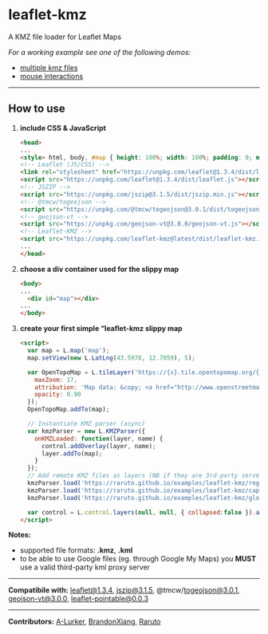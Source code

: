 # leaflet-kmz
A KMZ file loader for Leaflet Maps

_For a working example see one of the following demos:_

- [multiple kmz files](https://raruto.github.io/examples/leaflet-kmz/leaflet-kmz.html)
- [mouse interactions](https://raruto.github.io/examples/leaflet-kmz/leaflet-kmz_mouse-interactions.html)

---

## How to use

1. **include CSS & JavaScript**
    ```html
    <head>
    ...
    <style> html, body, #map { height: 100%; width: 100%; padding: 0; margin: 0; } </style>
    <!-- Leaflet (JS/CSS) -->
    <link rel="stylesheet" href="https://unpkg.com/leaflet@1.3.4/dist/leaflet.css">
    <script src="https://unpkg.com/leaflet@1.3.4/dist/leaflet.js"></script>
    <!-- JSZIP -->
    <script src="https://unpkg.com/jszip@3.1.5/dist/jszip.min.js"></script>
    <!-- @tmcw/togeojson -->
    <script src="https://unpkg.com/@tmcw/togeojson@3.0.1/dist/togeojsons.min.js"></script>
    <!-- geojson-vt -->
    <script src="https://unpkg.com/geojson-vt@3.0.0/geojson-vt.js"></script>
    <!-- Leaflet-KMZ -->
    <script src="https://unpkg.com/leaflet-kmz@latest/dist/leaflet-kmz.js"></script>
    ...
    </head>
    ```
2. **choose a div container used for the slippy map**
    ```html
    <body>
    ...
	  <div id="map"></div>
    ...
    </body>
    ```
3. **create your first simple “leaflet-kmz slippy map**
    ```html
    <script>
      var map = L.map('map');
      map.setView(new L.LatLng(43.5978, 12.7059), 5);

      var OpenTopoMap = L.tileLayer('https://{s}.tile.opentopomap.org/{z}/{x}/{y}.png', {
        maxZoom: 17,
        attribution: 'Map data: &copy; <a href="http://www.openstreetmap.org/copyright">OpenStreetMap</a>, <a href="http://viewfinderpanoramas.org">SRTM</a> | Map style: &copy; <a href="https://opentopomap.org">OpenTopoMap</a> (<a href="https://creativecommons.org/licenses/by-sa/3.0/">CC-BY-SA</a>)',
        opacity: 0.90
      });
      OpenTopoMap.addTo(map);

      // Instantiate KMZ parser (async)
      var kmzParser = new L.KMZParser({
        onKMZLoaded: function(layer, name) {
          control.addOverlay(layer, name);
          layer.addTo(map);
        }
      });
      // Add remote KMZ files as layers (NB if they are 3rd-party servers, they MUST have CORS enabled)
      kmzParser.load('https://raruto.github.io/examples/leaflet-kmz/regions.kmz');
      kmzParser.load('https://raruto.github.io/examples/leaflet-kmz/capitals.kmz');
      kmzParser.load('https://raruto.github.io/examples/leaflet-kmz/globe.kmz');

      var control = L.control.layers(null, null, { collapsed:false }).addTo(map);
    </script>
    ```

**Notes:**
- supported file formats: **.kmz**, **.kml**
- to be able to use Google files (eg. through Google My Maps) you **MUST** use a valid third-party kml proxy server

---

**Compatibile with:** leaflet@1.3.4, jszip@3.1.5, @tmcw/togeojson@3.0.1, geojson-vt@3.0.0, leaflet-pointable@0.0.3

---

**Contributors:** [A-Lurker](https://github.com/a-lurker/leaflet-kmz), [BrandonXiang](https://github.com/brandonxiang/leaflet-geojson-vt), [Raruto](https://github.com/Raruto/leaflet-kmz)
